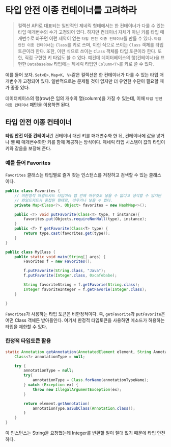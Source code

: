 # 타입 안전 이종 컨테이너를 고려하라
> 컬렉션 API로 대표되는 일반적인 제네릭 형태에서는 한 컨테이너가 다룰 수 있는 타입 매개변수의 수가 고정되어 있다. 하지만 컨테이너 자체가 아닌 키를 타입 매개변수로 바꾸면 이런 제약이 없는 `타입 안전 이종 컨테이너`를 만들 수 있다. `타입 안전 이종 컨테이너`는 `Class`를 키로 쓰며, 이런 식으로 쓰이는 `Class` 객체를 타입 토큰이라 한다. 또한, 이런 식으로 쓰이는 `Class` 객체를 타입 토큰이라 한다. 또한, 직접 구현한 키 타입도 쓸 수 있다. 예컨데 데이터베이스의 행(컨테이너)을 표현한 `DatabaseRow` 타입에는 제네릭 타입인 `Column<T>`를 키로 쓸 수 있다.

예를 들어 보자. `Set<E>`, `Map<K, V>`같은 컬렉션은 한 컨테이너가 다룰 수 있는 타입 매개변수가 고정되어 있다. 일반적으로는 문제될 것이 없지만 더 유연한 수단이 필요할 때가 종종 있다.

데이터베이스의 행(row)은 임의 개수의 열(column)을 가질 수 있는데, 이때 `타입 안전 이종 컨테이너` 패턴을 이용하면 된다.

## 타입 안전 이종 컨테이너
**타입 안전 이종 컨테이너**란 컨테이너 대신 키를 매개변수화 한 뒤, 컨테이너에 값을 넣거나 뺄 때 매개변수화한 키를 함께 제공하는 방식이다.  제네릭 타입 시스템이 값의 타입이 키와 같음을 보장해 준다.

### 예를 들어 Favorites
`Favorites` 클래스는 타입별로 즐겨 찾는 인스턴스를 저장하고 검색할 수 있는 클래스 이다. 

```java
public class Favorites {
    // 비한정적 와일드카드 타입이라 맵 안에 아무것도 넣을 수 없다고 생각할 수 있지만
    // 와일드카드가 중첩된 형태로, 아무거나 넣을 수 있다. 
    private Map<Class<?>, Object> favorites = new HashMap<>();

    public <T> void putFavorite(Class<T> type, T instance){
        favorites.put(Objects.requireNonNull(type), instance);
    }
    public <T> T getFavorite(Class<T> type) {
        return type.cast(favorites.get(type));
    }
}

public class MyClass {
    public static void main(String[] args) {
        Favorites f = new Favorites();

        f.putFavorite(String.class, "Java");
        f.putFavorite(Integer.class, 0xcafebabe);

        String favoriteString = f.getFavorie(String.class);
        Integer favoriteInteger = f.getFavorie(Integer.class);
    }

}
```
`Favorites`가 사용하는 타입 토큰은 비한정적이다. 즉, `getFavorite`과 `putFavorite`은 어떤 Class 객체든 받아들인다. 여기서 한정적 타입토큰을 사용하면 메소드가 허용하는 타입을 제한할 수 있다.

### 한정적 타입토큰 활용
```java
static Annotation getAnnotation(AnnotatedElement element, String AnnotationTypeName) {
    Class<?> annotationType = null;

    try {
        annotationType = null;
        try{
            annotationType = Class.forName(annotationTypeName);
        } catch (Exception ex) {
            throw new IllegalArgumentException(ex);
        }

        return element.getAnnotation(
            annotationType.asSubClass(Annotation.class));
        )
    }
}
```
이 인스턴스는 String을 요청했는데 Integer를 반환할 일이 절대 없기 때문에 타입 안전하다.